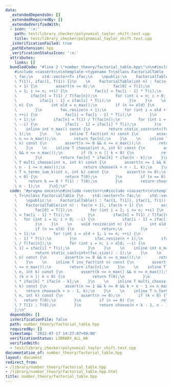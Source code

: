 ```yaml
---
data:
  _extendedDependsOn: []
  _extendedRequiredBy: []
  _extendedVerifiedWith:
  - icon: ':x:'
    path: test/library_checker/polynomial_taylor_shift.test.cpp
    title: test/library_checker/polynomial_taylor_shift.test.cpp
  _isVerificationFailed: true
  _pathExtension: hpp
  _verificationStatusIcon: ':x:'
  attributes:
    links: []
  bundledCode: "#line 2 \"number_theory/factorial_table.hpp\"\n\n#include <vector>\n\
    #include <cassert>\n\ntemplate <typename T>\nclass FactorialTable {\n    std::vector<T>\
    \ fac;\n    std::vector<T> ifac;\n    \npublic:\n    FactorialTable() : fac(1,\
    \ T(1)), ifac(1, T(1)) {}\n    \n    FactorialTable(int n) : fac(n + 1), ifac(n\
    \ + 1) {\n        assert(n >= 0);\n        fac[0] = T(1);\n        for (int i\
    \ = 1; i <= n; ++i) {\n            fac[i] = fac[i - 1] * T(i);\n        }\n  \
    \      ifac[n] = T(1) / T(fac[n]);\n        for (int i = n; i > 0; --i) {\n  \
    \          ifac[i - 1] = ifac[i] * T(i);\n        }\n    }\n    \n    void resize(int\
    \ n) {\n        int old = n_max();\n        if (n <= old) {\n            return;\n\
    \        }\n        fac.resize(n + 1);\n        for (int i = old + 1; i <= n;\
    \ ++i) {\n            fac[i] = fac[i - 1] * T(i);\n        }\n        ifac.resize(n\
    \ + 1);\n        ifac[n] = T(1) / T(fac[n]);\n        for (int i = n; i > old;\
    \ --i) {\n            ifac[i - 1] = ifac[i] * T(i);\n        }\n    }\n    \n\
    \    inline int n_max() const {\n        return static_cast<int>(fac.size() -\
    \ 1);\n    }\n    \n    inline T fact(int n) const {\n        assert(n >= 0 &&\
    \ n <= n_max());\n        return fac[n];\n    }\n    \n    inline T inv_fact(int\
    \ n) const {\n        assert(n >= 0 && n <= n_max());\n        return ifac[n];\n\
    \    }\n    \n    inline T choose(int n, int k) const {\n        assert(k <= n_max()\
    \ && n <= n_max());\n        if (k > n || k < 0) {\n            return T(0);\n\
    \        }\n        return fac[n] * ifac[k] * ifac[n - k];\n    }\n    \n    inline\
    \ T multi_choose(int n, int k) const {\n        assert(n >= 1 && k >= 0 && k +\
    \ n - 1 <= n_max());\n        return choose(k + n - 1, k);\n    }\n    \n    inline\
    \ T n_terms_sum_k(int n, int k) const {\n        assert(n >= 0);\n        if (k\
    \ < 0) {\n            return T(0);\n        }\n        if (n == 0) {\n       \
    \     return k == 0 ? T(1) : T(0);\n        }\n        return choose(n + k - 1,\
    \ n - 1);\n    }\n};\n"
  code: "#pragma once\n\n#include <vector>\n#include <cassert>\n\ntemplate <typename\
    \ T>\nclass FactorialTable {\n    std::vector<T> fac;\n    std::vector<T> ifac;\n\
    \    \npublic:\n    FactorialTable() : fac(1, T(1)), ifac(1, T(1)) {}\n    \n\
    \    FactorialTable(int n) : fac(n + 1), ifac(n + 1) {\n        assert(n >= 0);\n\
    \        fac[0] = T(1);\n        for (int i = 1; i <= n; ++i) {\n            fac[i]\
    \ = fac[i - 1] * T(i);\n        }\n        ifac[n] = T(1) / T(fac[n]);\n     \
    \   for (int i = n; i > 0; --i) {\n            ifac[i - 1] = ifac[i] * T(i);\n\
    \        }\n    }\n    \n    void resize(int n) {\n        int old = n_max();\n\
    \        if (n <= old) {\n            return;\n        }\n        fac.resize(n\
    \ + 1);\n        for (int i = old + 1; i <= n; ++i) {\n            fac[i] = fac[i\
    \ - 1] * T(i);\n        }\n        ifac.resize(n + 1);\n        ifac[n] = T(1)\
    \ / T(fac[n]);\n        for (int i = n; i > old; --i) {\n            ifac[i -\
    \ 1] = ifac[i] * T(i);\n        }\n    }\n    \n    inline int n_max() const {\n\
    \        return static_cast<int>(fac.size() - 1);\n    }\n    \n    inline T fact(int\
    \ n) const {\n        assert(n >= 0 && n <= n_max());\n        return fac[n];\n\
    \    }\n    \n    inline T inv_fact(int n) const {\n        assert(n >= 0 && n\
    \ <= n_max());\n        return ifac[n];\n    }\n    \n    inline T choose(int\
    \ n, int k) const {\n        assert(k <= n_max() && n <= n_max());\n        if\
    \ (k > n || k < 0) {\n            return T(0);\n        }\n        return fac[n]\
    \ * ifac[k] * ifac[n - k];\n    }\n    \n    inline T multi_choose(int n, int\
    \ k) const {\n        assert(n >= 1 && k >= 0 && k + n - 1 <= n_max());\n    \
    \    return choose(k + n - 1, k);\n    }\n    \n    inline T n_terms_sum_k(int\
    \ n, int k) const {\n        assert(n >= 0);\n        if (k < 0) {\n         \
    \   return T(0);\n        }\n        if (n == 0) {\n            return k == 0\
    \ ? T(1) : T(0);\n        }\n        return choose(n + k - 1, n - 1);\n    }\n\
    };\n"
  dependsOn: []
  isVerificationFile: false
  path: number_theory/factorial_table.hpp
  requiredBy: []
  timestamp: '2022-07-17 14:27:07+09:00'
  verificationStatus: LIBRARY_ALL_WA
  verifiedWith:
  - test/library_checker/polynomial_taylor_shift.test.cpp
documentation_of: number_theory/factorial_table.hpp
layout: document
redirect_from:
- /library/number_theory/factorial_table.hpp
- /library/number_theory/factorial_table.hpp.html
title: number_theory/factorial_table.hpp
---
```

